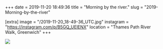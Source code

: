 +++
date = 2019-11-20 18:49:36
title = "Morning by the river."
slug = "2019-Morning-by-the-river"

[extra]
image = "/2019-11-20_18-49-36_UTC.jpg"
instagram = "https://instagram.com/p/B5GQ_UElENX"
location = "Thames Path River Walk, Greenwich"
+++

<img src="/2019-11-20_18-49-36_UTC.jpg" />
